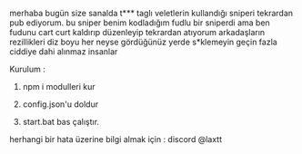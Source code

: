 merhaba bugün size sanalda t*** taglı veletlerin kullandığı sniperi tekrardan pub ediyorum.
bu sniper benim kodladığım fudlu bir sniperdi ama ben fudunu cart curt kaldırıp düzenleyip tekrardan atıyorum
arkadaşların rezillikleri diz boyu her neyse gördüğünüz yerde s*klemeyin geçin fazla ciddiye dahi alınmaz insanlar 


Kurulum :
1) npm i modulleri kur 

2) config.json'u doldur

3) start.bat bas çalıştır.



herhangi bir hata üzerine bilgi almak için :
discord @laxtt 

